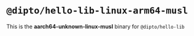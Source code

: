 # `@dipto/hello-lib-linux-arm64-musl`

This is the **aarch64-unknown-linux-musl** binary for `@dipto/hello-lib`
